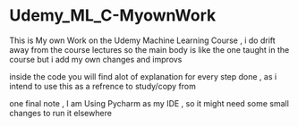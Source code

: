 # Udemy_ML_C-MyownWork

This is My own Work on the Udemy Machine Learning Course , i do drift away from the course lectures so the main body is like the one taught in the course but i add my own changes and improvs 

inside the code you will find alot of explanation for every step done , as i intend to use this as a refrence to study/copy from 

one final note , I am Using Pycharm as my IDE , so it might need some  small changes to run it elsewhere 


